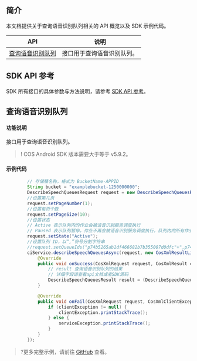 

## 简介

本文档提供关于查询语音识别队列相关的 API 概览以及 SDK 示例代码。

| API                                                          |  说明                                  |
| ------------------------------------------------------------ | ----------------------------------------- |
| [查询语音识别队列](https://cloud.tencent.com/document/product/460/46234) |接口用于查询语音识别队列。|

## SDK API 参考

SDK 所有接口的具体参数与方法说明，请参考 [SDK API 参考](https://cos-android-sdk-doc-1253960454.file.myqcloud.com/)。

## 查询语音识别队列

#### 功能说明

接口用于查询语音识别队列。

>! COS Android SDK 版本需要大于等于 v5.9.2。

#### 示例代码

[//]: # (.cssg-snippet-describe-speech-queues)
```java
        // 存储桶名称，格式为 BucketName-APPID
        String bucket = "examplebucket-1250000000";
        DescribeSpeechQueuesRequest request = new DescribeSpeechQueuesRequest(bucket);
        //设置第几页
        request.setPageNumber(1);
        //设置每页个数
        request.setPageSize(10);
        //设置状态
        // Active 表示队列内的作业会被语音识别服务调度执行
        // Paused 表示队列暂停，作业不再会被语音识别服务调度执行，队列内的所有作业状态维持在暂停状态，已经处于识别中的任务将继续执行，不受影响
        request.setState("Active");
        //设置队列 ID，以“,”符号分割字符串
        //request.setQueueIds("p74b5265ab1df466682b7b355007d0dfc"+",p74b9995ab1df455782b7b355007d0dfc");
        ciService.describeSpeechQueuesAsync(request, new CosXmlResultListener() {
            @Override
            public void onSuccess(CosXmlRequest request, CosXmlResult cosResult) {
                // result 查询语音识别队列的结果
                // 详细字段请查看api文档或者SDK源码
                DescribeSpeechQueuesResult result = (DescribeSpeechQueuesResult) cosResult;
            }

            @Override
            public void onFail(CosXmlRequest request, CosXmlClientException clientException, CosXmlServiceException serviceException) {
                if (clientException != null) {
                    clientException.printStackTrace();
                } else {
                    serviceException.printStackTrace();
                }
            }
        });
```

>?更多完整示例，请前往 [GitHub](https://github.com/tencentyun/cos-snippets/tree/master/Android/app/src/androidTest/java/com/tencent/qcloud/cosxml/cssg/CiAsr.java) 查看。
